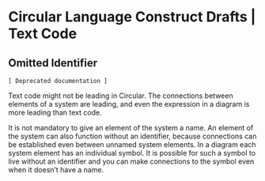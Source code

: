 ﻿Circular Language Construct Drafts | Text Code
==============================================

Omitted Identifier
------------------

`[ Deprecated documentation ]`

Text code might not be leading in Circular. The connections between elements of a system are leading, and even the expression in a diagram is more leading than text code.

It is not mandatory to give an element of the system a name. An element of the system can also function without an identifier, because connections can be established even between unnamed system elements. In a diagram each system element has an individual symbol. It is possible for such a symbol to live without an identifier and you can make connections to the symbol even when it doesn’t have a name.
